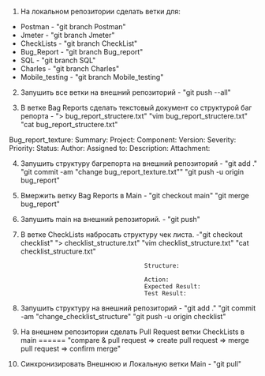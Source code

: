 1. На локальном репозитории сделать ветки для:
- Postman - "git branch Postman"
- Jmeter - "git branch Jmeter"
- CheckLists - "git branch CheckList"
- Bug_Report - "git branch Bug_report"
- SQL - "git branch SQL"
- Charles - "git branch Charles"
- Mobile_testing - "git branch Mobile_testing"

2. Запушить все ветки на внешний репозиторий - "git push --all"

3. В ветке Bag Reports сделать текстовый документ со структурой баг репорта - "> bug_report_structere.txt"
									      "vim bug_report_structere.txt"
									      "cat bug_report_structere.txt"

Bug_report_texture:
Summary:
Project:
Component:
Version:
Severity:
Priority:
Status:
Author:
Assigned to:
Description:
Attachment:

4. Запушить структуру багрепорта на внешний репозиторий - "git add ."
									      "git commit -am "change bug_report_texture.txt""
									      "git push -u origin bug_report"

5. Вмержить ветку Bag Reports в Main - "git checkout main"
									      "git merge bug_report"

6. Запушить main на внешний репозиторий. - "git push"

7. В ветке CheckLists набросать структуру чек листа. -"git checkout checklist"
									      "> checklist_structure.txt"
									      "vim checklist_structure.txt"
									      "cat checklist_structure.txt"

									      Structure:

									      Action:
									      Expected Result:
									      Test Result:



8. Запушить структуру на внешний репозиторий - "git add ."
									      "git commit -am "change_checklist_structure"
									      "git push -u origin checklist"

9. На внешнем репозитории сделать Pull Request ветки CheckLists в main ====== "compare & pull request => create pull request => merge pull request => confirm merge"

10. Синхронизировать Внешнюю и Локальную ветки Main - "git pull"
